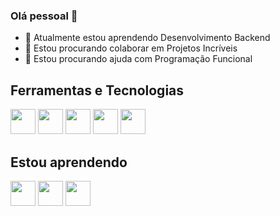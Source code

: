 ### Olá pessoal 👋

- 🌱 Atualmente estou aprendendo Desenvolvimento Backend
- 👯 Estou procurando colaborar em Projetos Incríveis
- 🤔 Estou procurando ajuda com Programação Funcional

## Ferramentas e Tecnologias

<img src="https://cdn.jsdelivr.net/gh/devicons/devicon/icons/git/git-original.svg" width="40" height="40"/>  <img src="https://cdn.jsdelivr.net/gh/devicons/devicon/icons/html5/html5-plain-wordmark.svg" width="40" height="40"/>  <img src="https://cdn.jsdelivr.net/gh/devicons/devicon/icons/css3/css3-plain-wordmark.svg" width="40" height="40"/>  <img src="https://cdn.jsdelivr.net/gh/devicons/devicon/icons/java/java-original.svg" width="40" height="40"/>  <img src="https://cdn.jsdelivr.net/gh/devicons/devicon/icons/c/c-plain.svg" width="40" height="40"/>

## Estou aprendendo
<img src="https://cdn.jsdelivr.net/gh/devicons/devicon/icons/javascript/javascript-plain.svg" width="40" height="40"/>  <img src="https://cdn.jsdelivr.net/gh/devicons/devicon/icons/spring/spring-original.svg" width="40" height="40"/>  <img src="https://cdn.jsdelivr.net/gh/devicons/devicon/icons/haskell/haskell-original.svg" width="40" height="40"/>
